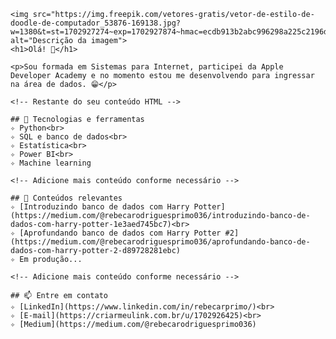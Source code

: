     <img src="https://img.freepik.com/vetores-gratis/vetor-de-estilo-de-doodle-de-computador_53876-169138.jpg?w=1380&t=st=1702927274~exp=1702927874~hmac=ecdb913b2abc996298a225c2196d56b66b3b343720be96f666d87620f4dc3fa1" alt="Descrição da imagem">
    <h1>Olá! 👋</h1>

    <p>Sou formada em Sistemas para Internet, participei da Apple Developer Academy e no momento estou me desenvolvendo para ingressar na área de dados. 😁</p>

    <!-- Restante do seu conteúdo HTML -->

    ## 🔧 Tecnologias e ferramentas
    ✧ Python<br>
    ✧ SQL e banco de dados<br>
    ✧ Estatística<br>
    ✧ Power BI<br>
    ✧ Machine learning

    <!-- Adicione mais conteúdo conforme necessário -->

    ## 🌱 Conteúdos relevantes
    ✧ [Introduzindo banco de dados com Harry Potter](https://medium.com/@rebecarodriguesprimo036/introduzindo-banco-de-dados-com-harry-potter-1e3aed745bc7)<br>
    ✧ [Aprofundando banco de dados com Harry Potter #2](https://medium.com/@rebecarodriguesprimo036/aprofundando-banco-de-dados-com-harry-potter-2-d89728281ebc)
    ✧ Em produção...

    <!-- Adicione mais conteúdo conforme necessário -->

    ## 📫 Entre em contato
    ✧ [LinkedIn](https://www.linkedin.com/in/rebecarprimo/)<br>
    ✧ [E-mail](https://criarmeulink.com.br/u/1702926425)<br>
    ✧ [Medium](https://medium.com/@rebecarodriguesprimo036) 

<!--
**rebecaprimo/rebecaprimo** is a ✨ _special_ ✨ repository because its `README.md` (this file) appears on your GitHub profile.

Here are some ideas to get you started:

- 🔭 I’m currently working on ...
- 🌱 I’m currently learning ...
- 👯 I’m looking to collaborate on ...
- 🤔 I’m looking for help with ...
- 💬 Ask me about ...
- 📫 How to reach me: ...
- 😄 Pronouns: ...
- ⚡ Fun fact: ...
-->
